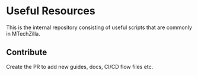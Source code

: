# Useful Resources

This is the internal repository consisting of useful scripts that are commonly in MTechZilla.

## Contribute
Create the PR to add new guides, docs, CI/CD flow files etc.
